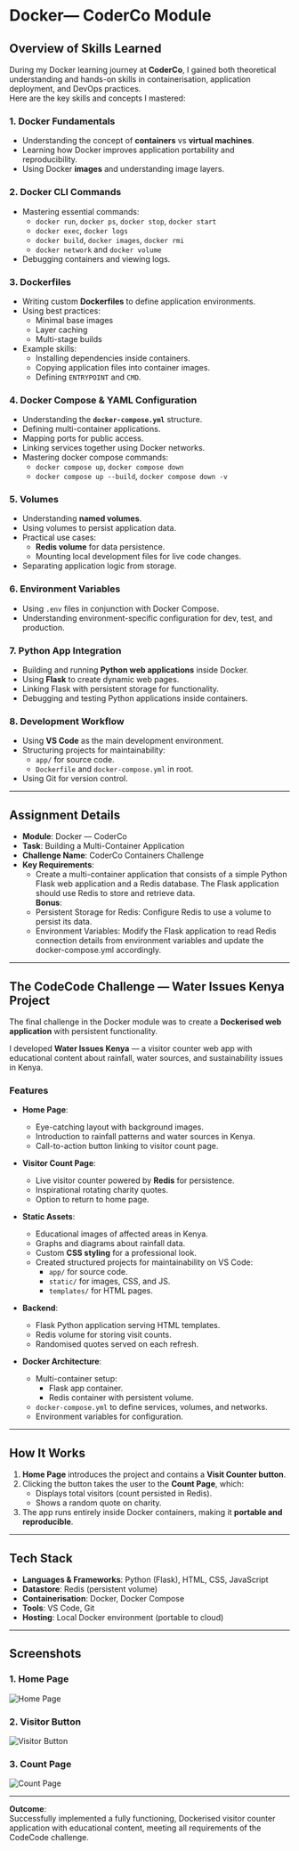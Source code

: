 # Docker— CoderCo Module

## Overview of Skills Learned

During my Docker learning journey at **CoderCo**, I gained both theoretical understanding and hands-on skills in containerisation, application deployment, and DevOps practices.  
Here are the key skills and concepts I mastered:

### 1. Docker Fundamentals
- Understanding the concept of **containers** vs **virtual machines**.
- Learning how Docker improves application portability and reproducibility.
- Using Docker **images** and understanding image layers.

### 2. Docker CLI Commands
- Mastering essential commands:
  - `docker run`, `docker ps`, `docker stop`, `docker start`
  - `docker exec`, `docker logs`
  - `docker build`, `docker images`, `docker rmi`
  - `docker network` and `docker volume`
- Debugging containers and viewing logs.

### 3. Dockerfiles
- Writing custom **Dockerfiles** to define application environments.
- Using best practices:
  - Minimal base images
  - Layer caching
  - Multi-stage builds
- Example skills:
  - Installing dependencies inside containers.
  - Copying application files into container images.
  - Defining `ENTRYPOINT` and `CMD`.

### 4. Docker Compose & YAML Configuration
- Understanding the **`docker-compose.yml`** structure.
- Defining multi-container applications.
- Mapping ports for public access.
- Linking services together using Docker networks.
- Mastering docker compose commands:
  - `docker compose up`, `docker compose down`
  - `docker compose up --build`, `docker compose down -v`

### 5. Volumes
- Understanding **named volumes**.
- Using volumes to persist application data.
- Practical use cases:
  - **Redis volume** for data persistence.
  - Mounting local development files for live code changes.
- Separating application logic from storage.

### 6. Environment Variables
- Using `.env` files in conjunction with Docker Compose.
- Understanding environment-specific configuration for dev, test, and production.

### 7. Python App Integration
- Building and running **Python web applications** inside Docker.
- Using **Flask** to create dynamic web pages.
- Linking Flask with persistent storage for functionality.
- Debugging and testing Python applications inside containers.

### 8. Development Workflow
- Using **VS Code** as the main development environment.
- Structuring projects for maintainability:
  - `app/` for source code.
  - `Dockerfile` and `docker-compose.yml` in root.
- Using Git for version control.

---

## Assignment Details
- **Module**: Docker — CoderCo 
- **Task**: Building a Multi-Container Application
- **Challenge Name**: CoderCo Containers Challenge 
- **Key Requirements**:
  - Create a multi-container application that consists of a simple Python Flask web application and a Redis database. The Flask application should use Redis to store and retrieve data.  
**Bonus**:
  - Persistent Storage for Redis: Configure Redis to use a volume to persist its data.
  - Environment Variables: Modify the Flask application to read Redis connection details from environment variables and update the docker-compose.yml accordingly.

---

## The CodeCode Challenge — **Water Issues Kenya** Project

The final challenge in the Docker module was to create a **Dockerised web application** with persistent functionality.  

I developed **Water Issues Kenya** — a visitor counter web app with educational content about rainfall, water sources, and sustainability issues in Kenya.

### **Features**
- **Home Page**:
  - Eye-catching layout with background images.
  - Introduction to rainfall patterns and water sources in Kenya.
  - Call-to-action button linking to visitor count page.

- **Visitor Count Page**:
  - Live visitor counter powered by **Redis** for persistence.
  - Inspirational rotating charity quotes.
  - Option to return to home page.

- **Static Assets**:
  - Educational images of affected areas in Kenya.
  - Graphs and diagrams about rainfall data.
  - Custom **CSS styling** for a professional look.
  - Created structured projects for maintainability on VS Code:
      - `app/` for source code.
      - `static/` for images, CSS, and JS.
      - `templates/` for HTML pages.

- **Backend**:
  - Flask Python application serving HTML templates.
  - Redis volume for storing visit counts.
  - Randomised quotes served on each refresh.

- **Docker Architecture**:
  - Multi-container setup:
    - Flask app container.
    - Redis container with persistent volume.
  - `docker-compose.yml` to define services, volumes, and networks.
  - Environment variables for configuration.

---

## How It Works
1. **Home Page** introduces the project and contains a **Visit Counter button**.
2. Clicking the button takes the user to the **Count Page**, which:
   - Displays total visitors (count persisted in Redis).
   - Shows a random quote on charity.
3. The app runs entirely inside Docker containers, making it **portable and reproducible**.

---

## Tech Stack
- **Languages & Frameworks**: Python (Flask), HTML, CSS, JavaScript
- **Datastore**: Redis (persistent volume)
- **Containerisation**: Docker, Docker Compose
- **Tools**: VS Code, Git
- **Hosting**: Local Docker environment (portable to cloud)

---

## Screenshots

### 1. Home Page
![Home Page](screenshots/home_page.png)

### 2. Visitor Button
![Visitor Button](screenshots/visitor_button.png)

### 3. Count Page
![Count Page](screenshots/count_page.png)

---

**Outcome**:  
Successfully implemented a fully functioning, Dockerised visitor counter application with educational content, meeting all requirements of the CodeCode challenge.
